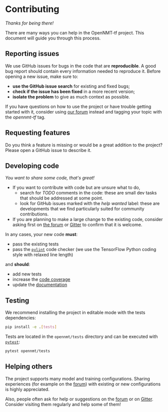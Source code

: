 # Contributing

*Thanks for being there!*

There are many ways you can help in the OpenNMT-tf project. This document will guide you through this process.

## Reporting issues

We use GitHub issues for bugs in the code that are **reproducible**. A good bug report should contain every information needed to reproduce it. Before opening a new issue, make sure to:

* **use the GitHub issue search** for existing and fixed bugs;
* **check if the issue has been fixed** in a more recent version;
* **isolate the problem** to give as much context as possible.

If you have questions on how to use the project or have trouble getting started with it, consider using [our forum](http://forum.opennmt.net/) instead and tagging your topic with the *opennmt-tf* tag.

## Requesting features

Do you think a feature is missing or would be a great addition to the project? Please open a GitHub issue to describe it.

## Developing code

*You want to share some code, that's great!*

* If you want to contribute with code but are unsure what to do,
  * search for *TODO* comments in the code: these are small dev tasks that should be addressed at some point.
  * look for GitHub issues marked with the *help wanted* label: these are developments that we find particularly suited for community contributions.
* If you are planning to make a large change to the existing code, consider asking first on [the forum](http://forum.opennmt.net/) or [Gitter](https://gitter.im/OpenNMT/OpenNMT-tf) to confirm that it is welcome.

In any cases, your new code **must**:

* pass the existing tests
* pass the [`pylint`](https://www.pylint.org/) code checker (we use the TensorFlow Python coding style with relaxed line length)

and **should**:

* add new tests
* increase the [code coverage](https://codecov.io/gh/OpenNMT/OpenNMT-tf)
* update the [documentation](docs/README.md)

## Testing

We recommend installing the project in editable mode with the tests dependencies:

```bash
pip install -e .[tests]
```

Tests are located in the `opennmt/tests` directory and can be executed with [`pytest`](https://docs.pytest.org/en/stable/):

```bash
pytest opennmt/tests
```

## Helping others

The project supports many model and training configurations. Sharing experiences (for example on the [forum](http://forum.opennmt.net/)) with existing or new configurations is highly appreciated.

Also, people often ask for help or suggestions on the [forum](http://forum.opennmt.net/) or on [Gitter](https://gitter.im/OpenNMT/OpenNMT-tf). Consider visiting them regularly and help some of them!
